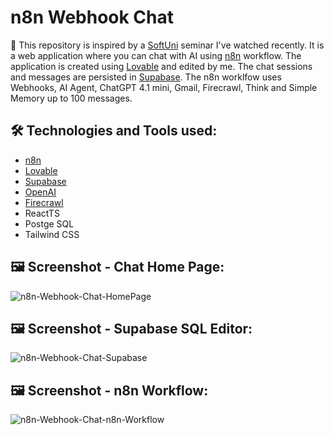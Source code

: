 # n8n Webhook Chat

:dart: This repository is inspired by a <a href="https://softuni.bg/">SoftUni</a> seminar I've watched recently. It is a web application where you can chat with AI using <a href="https://n8n.io/">n8n</a> workflow. The application is created using <a href="https://lovable.dev/">Lovable</a> and edited by me. The chat sessions and messages are persisted in <a href="https://supabase.com/">Supabase</a>. The n8n worklfow uses Webhooks, AI Agent, ChatGPT 4.1 mini, Gmail, Firecrawl, Think and Simple Memory up to 100 messages.

<!-- ## 🔗 **Link to the project:**

&nbsp;&nbsp;&nbsp;&nbsp;**[n8n-Webhook-Chat](https://n8n-webhook-chat.lovable.app/)** -->

## :hammer_and_wrench: Technologies and Tools used:

- <a href="https://n8n.io/">n8n</a>
- <a href="https://lovable.dev/">Lovable</a>
- <a href="https://supabase.com/">Supabase</a>
- <a href="https://openai.com/">OpenAI</a>
- <a href="https://www.firecrawl.dev/">Firecrawl</a>
- ReactTS
- Postge SQL
- Tailwind CSS

## :framed_picture: Screenshot - Chat Home Page:

![n8n-Webhook-Chat-HomePage](https://mikegscoder.github.io/img/n8nWebhookChat/ChatHomePage.jpg)

## :framed_picture: Screenshot - Supabase SQL Editor:

![n8n-Webhook-Chat-Supabase](https://mikegscoder.github.io/img/n8nWebhookChat/SupabaseSqlEditor.jpg)

## :framed_picture: Screenshot - n8n Workflow:

![n8n-Webhook-Chat-n8n-Workflow](https://mikegscoder.github.io/img/n8nWebhookChat/n8nWorkflow.jpg)
